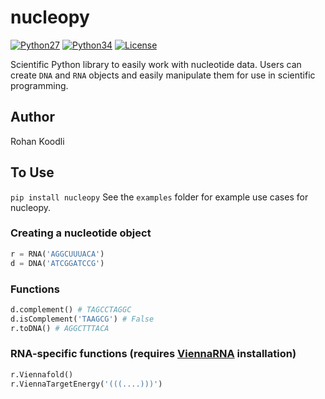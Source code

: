 # nucleopy

[![Python27](https://img.shields.io/badge/python-2.7-blue.svg)](https://www.python.org/download/releases/2.7/)
[![Python34](https://img.shields.io/badge/python-3.4-yellow.svg)](https://www.python.org/download/releases/3.4.0/)
[![License](https://img.shields.io/badge/license-Apache%202.0-black.svg)](https://github.com/RK900/nucleopy/blob/master/LICENSE)

Scientific Python library to easily work with nucleotide data. Users can create `DNA` and `RNA` objects and easily manipulate them
for use in scientific programming.
## Author
Rohan Koodli

## To Use
```pip install nucleopy```
See the `examples` folder for example use cases for nucleopy.

### Creating a nucleotide object
```python
r = RNA('AGGCUUUACA')
d = DNA('ATCGGATCCG')
```

### Functions
```python
d.complement() # TAGCCTAGGC
d.isComplement('TAAGCG') # False
r.toDNA() # AGGCTTTACA
```

### RNA-specific functions (requires [ViennaRNA](https://github.com/ViennaRNA/ViennaRNA) installation)
```python
r.Viennafold()
r.ViennaTargetEnergy('(((....)))')
```
